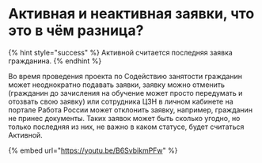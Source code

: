 # Активная и неактивная заявки, что это в чём разница?

{% hint style="success" %}
Активной считается последняя заявка гражданина.
{% endhint %}

Во время проведения проекта по Содействию занятости гражданин может неоднократно подавать заявки, заявку можно отменить (гражданин до зачисления на обучение может просто передумать и отозвать свою заявку) или сотрудника ЦЗН в личном кабинете на портале Работа России может отклонить заявку, например, гражданин не принес документы. Таких заявок может быть сколько угодно, но только последняя из них, не важно в каком статусе, будет считаться Активной.

{% embed url="https://youtu.be/B6SvbikmPFw" %}
